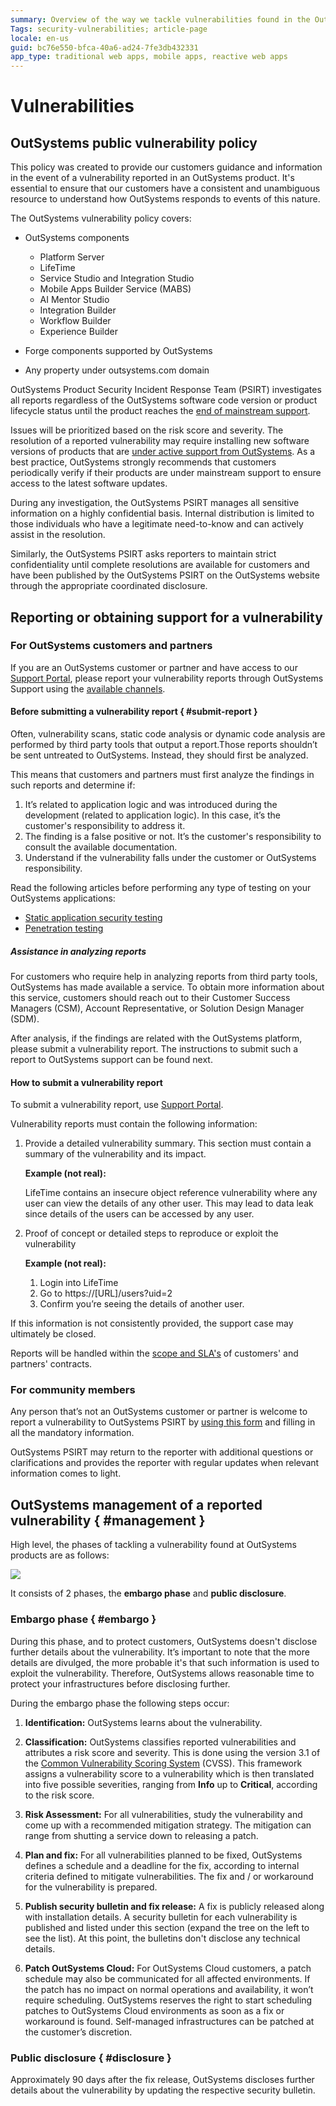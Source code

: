 ```yaml
---
summary: Overview of the way we tackle vulnerabilities found in the OutSystems Platform. 
Tags: security-vulnerabilities; article-page
locale: en-us
guid: bc76e550-bfca-40a6-ad24-7fe3db432331
app_type: traditional web apps, mobile apps, reactive web apps
---
```


# Vulnerabilities

## OutSystems public vulnerability policy

This policy was created to provide our customers guidance and information in the event of a vulnerability reported in an OutSystems product. It's essential to ensure that our customers have a consistent and unambiguous resource to understand how OutSystems responds to events of this nature.

The OutSystems vulnerability policy covers:

* OutSystems components

    * Platform Server
    * LifeTime
    * Service Studio and Integration Studio
    * Mobile Apps Builder Service (MABS)
    * AI Mentor Studio
    * Integration Builder
    * Workflow Builder
    * Experience Builder

* Forge components supported by OutSystems
* Any property under outsystems.com domain

OutSystems Product Security Incident Response Team (PSIRT) investigates all reports regardless of the OutSystems software code version or product lifecycle status until the product reaches the [end of mainstream support](https://success.outsystems.com/Support/Enterprise_Customers/OutSystems_Support/Support_terms_and_service_level_agreements_(SLA)_of_the_OutSystems_software#End_of_Support_for_Older_Software_Versions).

Issues will be prioritized based on the risk score and severity. The resolution of a reported vulnerability may require installing new software versions of products that are [under active support from OutSystems](https://success.outsystems.com/Support/Enterprise_Customers/OutSystems_Support/Support_terms_and_service_level_agreements_(SLA)_of_the_OutSystems_software/OutSystems_Product_Lifecycle_and_Support_calendar#What_is_the_support_calendar_for_OutSystems_releases.3F). As a best practice, OutSystems strongly recommends that customers periodically verify if their products are under mainstream support to ensure access to the latest software updates.

During any investigation, the OutSystems PSIRT manages all sensitive information on a highly confidential basis. Internal distribution is limited to those individuals who have a legitimate need-to-know and can actively assist in the resolution.

Similarly, the OutSystems PSIRT asks reporters to maintain strict confidentiality until complete resolutions are available for customers and have been published by the OutSystems PSIRT on the OutSystems website through the appropriate coordinated disclosure.

## Reporting or obtaining support for a vulnerability

### For OutSystems customers and partners

If you are an OutSystems customer or partner and have access to our [Support Portal](https://www.outsystems.com/supportportal/), please report your vulnerability reports through OutSystems Support using the [available channels](https://www.outsystems.com/legal/success/contact-outsystems-technical-support/#Contact_Channels).

#### Before submitting a vulnerability report  { #submit-report }

Often, vulnerability scans, static code analysis or dynamic code analysis are performed by third party tools that output a report.Those reports shouldn’t be sent untreated to OutSystems. Instead, they should first be analyzed.

This means that customers and partners must first analyze the findings in such reports and determine if:

1. It’s related to application logic and was introduced during the development (related to application logic). In this case, it’s the customer's responsibility to address it.
1. The finding is a false positive or not. It’s the customer's responsibility to consult the available documentation.
1. Understand if the vulnerability falls under the customer or OutSystems responsibility.

Read the following articles before performing any type of testing on your OutSystems applications:

* [Static application security testing](https://success.outsystems.com/Support/Security/Static_Application_Security_Testing)
* [Penetration testing](https://success.outsystems.com/Support/Security/Penetration_testing)

##### Assistance in analyzing reports

For customers who require help in analyzing reports from third party tools, OutSystems has made available a service.
To obtain more information about this service, customers should reach out to their Customer Success Managers (CSM), Account Representative, or Solution Design Manager (SDM).

After analysis, if the findings are related with the OutSystems platform, please submit a vulnerability report. The instructions to submit such a report to OutSystems support can be found next.

#### How to submit a vulnerability report

To submit a vulnerability report, use [Support Portal](https://www.outsystems.com/supportportal).

Vulnerability reports must contain the following information:

1. Provide a detailed vulnerability summary. This section must contain a summary of the vulnerability and its impact.

    **Example (not real):**

    LifeTime contains an insecure object reference vulnerability where any user can view the details of any other user. This may lead to data leak since details of the users can be accessed by any user.

2. Proof of concept or detailed steps to reproduce or exploit the vulnerability

    **Example (not real):**

    1. Login into LifeTime
    1. Go to https://[URL]/users?uid=2
    1. Confirm you’re seeing the details of another user.

If this information is not consistently provided, the support case may ultimately be closed.

Reports will be handled within the [scope and SLA's](https://success.outsystems.com/Support/Enterprise_Customers/OutSystems_Support/Support_terms_and_service_level_agreements_(SLA)_of_the_OutSystems_software) of customers' and partners' contracts.

### For community members

Any person that’s not an OutSystems customer or partner is welcome to report a vulnerability to OutSystems PSIRT by [using this form](https://www.outsystems.com/security/report-a-vulnerability) and filling in all the mandatory information.

OutSystems PSIRT may return to the reporter with additional questions or clarifications and provides the reporter with regular updates when relevant information comes to light.

## OutSystems management of a reported vulnerability { #management }

High level, the phases of tackling a vulnerability found at OutSystems products are as follows:

![](images/intro.png?width=900)

It consists of 2 phases, the **embargo phase** and **public disclosure**.

### Embargo phase { #embargo }

During this phase, and to protect customers, OutSystems doesn't disclose further details about the vulnerability. It’s important to note that the more details are divulged, the more probable it's that such information is used to exploit the vulnerability. Therefore, OutSystems allows reasonable time to protect your infrastructures before disclosing further.

During the embargo phase the following steps occur:

1. **Identification:**
OutSystems learns about the vulnerability.
 
1. **Classification:**
OutSystems classifies reported vulnerabilities and attributes a risk score and severity. This is done using the version 3.1 of the [Common Vulnerability Scoring System](https://www.first.org/cvss/) (CVSS). This framework assigns a vulnerability score to a vulnerability which is then translated into five possible severities, ranging from **Info** up to **Critical**, according to the risk score.

1. **Risk Assessment:**
For all vulnerabilities, study the vulnerability and come up with a recommended mitigation strategy. The mitigation can range from shutting a service down to releasing a patch.
  
1. **Plan and fix:**
For all vulnerabilities planned to be fixed, OutSystems defines a schedule and a deadline for the fix, according to internal criteria defined to mitigate vulnerabilities. The fix and / or workaround for the vulnerability is prepared.
 
1. **Publish security bulletin and fix release:**
A fix is publicly released along with installation details. A security bulletin for each vulnerability is published and listed under this section (expand the tree on the left to see the list). At this point, the bulletins don't disclose any technical details.

1. **Patch OutSystems Cloud:**
For OutSystems Cloud customers, a patch schedule may also be communicated for all affected environments. If the patch has no impact on normal operations and availability, it won’t require scheduling. OutSystems reserves the right to start scheduling patches to OutSystems Cloud environments as soon as a fix or workaround is found.
Self-managed infrastructures can be patched at the customer’s discretion.

### Public disclosure { #disclosure }

Approximately 90 days after the fix release, OutSystems discloses further details about the vulnerability by updating the respective security bulletin.

